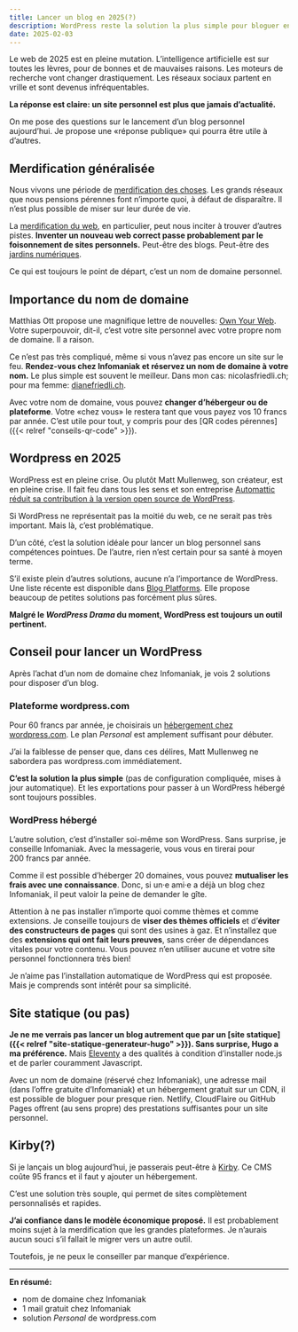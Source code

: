 ```yaml
---
title: Lancer un blog en 2025(?)
description: WordPress reste la solution la plus simple pour bloguer en 2025. Avec son propre nom de domaine et un abonnement minimal chez wordpress.com, c’est facile, pas cher et efficace.
date: 2025-02-03
---
```


Le web de 2025 est en pleine mutation.
L’intelligence artificielle est sur toutes les lèvres, pour de bonnes et de mauvaises raisons.
Les moteurs de recherche vont changer drastiquement.
Les réseaux sociaux partent en vrille et sont devenus infréquentables.

**La réponse est claire: un site personnel est plus que jamais d’actualité.**

On me pose des questions sur le lancement d’un blog personnel aujourd’hui.
Je propose une «réponse publique» qui pourra être utile à d’autres.

## Merdification généralisée

Nous vivons une période de [merdification des choses](https://ploum.net/2023-06-15-merdification.html).
Les grands réseaux que nous pensions pérennes font n’importe quoi, à défaut de disparaître.
Il n’est plus possible de miser sur leur durée de vie.

La [merdification du web](https://ici.radio-canada.ca/nouvelle/2047650/merdification-enshittification-cory-doctorow-decrypteurs), en particulier, peut nous inciter à trouver d’autres pistes.
**Inventer un nouveau web correct passe probablement par le foisonnement de sites personnels.**
Peut-être des blogs.
Peut-être des [jardins numériques](https://maggieappleton.com/garden-history).

Ce qui est toujours le point de départ, c’est un nom de domaine personnel.

## Importance du nom de domaine

Matthias Ott propose une magnifique lettre de nouvelles: [Own Your Web](https://newsletter.ownyourweb.site/).
Votre superpouvoir, dit-il, c’est votre site personnel avec votre propre nom de domaine.
Il a raison.

Ce n’est pas très compliqué, même si vous n’avez pas encore un site sur le feu.
**Rendez-vous chez Infomaniak et réservez un nom de domaine à votre nom.**
Le plus simple est souvent le meilleur.
Dans mon cas: nicolasfriedli.ch; pour ma femme: [dianefriedli.ch](https://dianefriedli.ch/).

Avec votre nom de domaine, vous pouvez **changer d’hébergeur ou de plateforme**.
Votre «chez vous» le restera tant que vous payez vos 10 francs par année.
C’est utile pour tout, y compris pour des [QR codes pérennes]({{< relref "conseils-qr-code" >}}).

## Wordpress en 2025

WordPress est en pleine crise.
Ou plutôt Matt Mullenweg, son créateur, est en pleine crise.
Il fait feu dans tous les sens et son entreprise [Automattic réduit sa contribution à la version open source de WordPress](https://www.lemondeinformatique.fr/actualites/lire-automattic-reduit-sa-contribution-a-la-version-open-source-de-wordpress-95730.html).

Si WordPress ne représentait pas la moitié du web, ce ne serait pas très important.
Mais là, c’est problématique.

D’un côté, c’est la solution idéale pour lancer un blog personnel sans compétences pointues.
De l’autre, rien n’est certain pour sa santé à moyen terme.

S’il existe plein d’autres solutions, aucune n’a l’importance de WordPress.
Une liste récente est disponible dans [Blog Platforms](https://manuelmoreale.com/a-better-list-of-blog-platforms).
Elle propose beaucoup de petites solutions pas forcément plus sûres.

**Malgré le *WordPress Drama* du moment, WordPress est toujours un outil pertinent.**

## Conseil pour lancer un WordPress

Après l’achat d’un nom de domaine chez Infomaniak, je vois 2 solutions pour disposer d’un blog.

### Plateforme wordpress.com

Pour 60 francs par année, je choisirais un [hébergement chez wordpress.com](https://wordpress.com/pricing/).
Le plan *Personal* est amplement suffisant pour débuter.

J’ai la faiblesse de penser que, dans ces délires, Matt Mullenweg ne sabordera pas wordpress.com immédiatement.

**C’est la solution la plus simple** (pas de configuration compliquée, mises à jour automatique).
Et les exportations pour passer à un WordPress hébergé sont toujours possibles.

### WordPress hébergé

L’autre solution, c’est d’installer soi-même son WordPress.
Sans surprise, je conseille Infomaniak.
Avec la messagerie, vous vous en tirerai pour 200 francs par année.

Comme il est possible d’héberger 20 domaines, vous pouvez **mutualiser les frais avec une connaissance**.
Donc, si un·e ami·e a déjà un blog chez Infomaniak, il peut valoir la peine de demander le gîte.

Attention à ne pas installer n’importe quoi comme thèmes et comme extensions.
Je conseille toujours de **viser des thèmes officiels** et d’**éviter des constructeurs de pages** qui sont des usines à gaz.
Et n’installez que des **extensions qui ont fait leurs preuves**, sans créer de dépendances vitales pour votre contenu.
Vous pouvez n’en utiliser aucune et votre site personnel fonctionnera très bien!

Je n’aime pas l’installation automatique de WordPress qui est proposée.
Mais je comprends sont intérêt pour sa simplicité.

## Site statique (ou pas)

**Je ne me verrais pas lancer un blog autrement que par un [site statique]({{< relref "site-statique-generateur-hugo" >}}).
Sans surprise, Hugo a ma préférence.**
Mais [Eleventy](https://www.11ty.dev/) a des qualités à condition d’installer node.js et de parler couramment Javascript.

Avec un nom de domaine (réservé chez Infomaniak), une adresse mail (dans l’offre gratuite d’Infomaniak) et un hébergement gratuit sur un CDN, il est possible de bloguer pour presque rien.
Netlify, CloudFlaire ou GitHub Pages offrent (au sens propre) des prestations suffisantes pour un site personnel.

## Kirby(?)

Si je lançais un blog aujourd’hui, je passerais peut-être à [Kirby](https://getkirby.com/).
Ce CMS coûte 95 francs et il faut y ajouter un hébergement.

C’est une solution très souple, qui permet de sites complètement personnalisés et rapides.

**J’ai confiance dans le modèle économique proposé.**
Il est probablement moins sujet à la merdification que les grandes plateformes.
Je n’aurais aucun souci s’il fallait le migrer vers un autre outil.

Toutefois, je ne peux le conseiller par manque d’expérience.

----

**En résumé:**

- nom de domaine chez Infomaniak
- 1 mail gratuit chez Infomaniak
- solution *Personal* de wordpress.com

